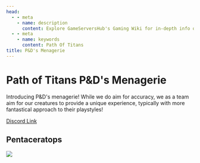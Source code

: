 ```yaml
---
head:
  - - meta
    - name: description
      content: Explore GameServersHub's Gaming Wiki for in-depth info on Path of Titans. Find details on gameplay, features, and updates for the ultimate dino MMO adventure!
  - - meta
    - name: keywords
      content: Path Of Titans
title: P&D's Menagerie
---
```


# Path of Titans P&D's Menagerie

Introducing P&D's menagerie! While we do aim for accuracy, we as a team aim for our creatures to provide a unique experience, typically with more fantastical approach to their playstyles!

[Discord Link](https://discord.com/invite/bZnEpPKGtd)

## Pentaceratops

<a href='./Path-of-Titans-PDPentaceratops' target='_blank'> <img src='https://web-cdn.alderongames.com/files/1165/conversions/Penta_Icon_New-icon.jpg' /> </a>
